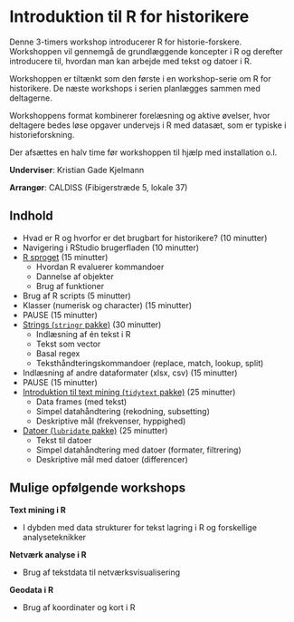 # Introduktion til R for historikere

Denne 3-timers workshop introducerer R for historie-forskere. Workshoppen vil gennemgå de grundlæggende koncepter i R og derefter introducere til, hvordan man kan arbejde med tekst og datoer i R.

Workshoppen er tiltænkt som den første i en workshop-serie om R for historikere. De næste workshops i serien planlægges sammen med deltagerne.

Workshoppens format kombinerer forelæsning og aktive øvelser, hvor deltagere bedes løse opgaver undervejs i R med datasæt, som er typiske i historieforskning.

Der afsættes en halv time før workshoppen til hjælp med installation o.l.

**Underviser**: Kristian Gade Kjelmann

**Arrangør**: CALDISS (Fibigerstræde 5, lokale 37)

## Indhold

- Hvad er R og hvorfor er det brugbart for historikere? (10 minutter)
- Navigering i RStudio brugerfladen (10 minutter)
- <u>R sproget</u> (15 minutter)
  - Hvordan R evaluerer kommandoer
  - Dannelse af objekter
  - Brug af funktioner
- Brug af R scripts (5 minutter)
- Klasser (numerisk og character) (15 minutter)
- PAUSE (15 minutter)
- <u>Strings (`stringr` pakke)</u> (30 minutter)
  - Indlæsning af én tekst i R
  - Tekst som vector
  - Basal regex
  - Teksthåndteringskommandoer (replace, match, lookup, split)
- Indlæsning af andre dataformater (xlsx, csv) (15 minutter)
- PAUSE (15 minutter)
- <u>Introduktion til text mining (`tidytext` pakke)</u> (25 minutter)
  - Data frames (med tekst)
  - Simpel datahåndtering (rekodning, subsetting)
  - Deskriptive mål (frekvenser, hyppighed)
- <u>Datoer (`lubridate` pakke)</u> (25 minutter)
  - Tekst til datoer
  - Simpel datahåndtering med datoer (formater, filtrering)
  - Deskriptive mål med datoer (differencer)



## Mulige opfølgende workshops

**Text mining i R**

- I dybden med data strukturer for tekst lagring i R og forskellige analyseteknikker



**Netværk analyse i R**

- Brug af tekstdata til netværksvisualisering

  

**Geodata i R**

- Brug af koordinater og kort i R


